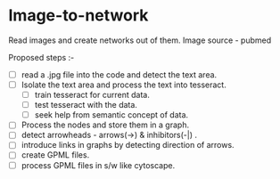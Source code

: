 Image-to-network
================

Read images and create networks out of them. Image source - pubmed

Proposed steps :-
- [ ] read a .jpg file into the code and detect the text area.
- [ ] Isolate the text area and process the text into tesseract. 
  - [ ] train tesseract for current data.
  - [ ] test tesseract with the data.
  - [ ] seek help from semantic concept of data. 
- [ ]  Process the nodes and store them in a graph.
- [ ] detect arrowheads - arrows(->) & inhibitors(-|) .
- [ ] introduce links in graphs by detecting direction of arrows.
- [ ] create GPML files.
- [ ] process GPML files in s/w like cytoscape.

